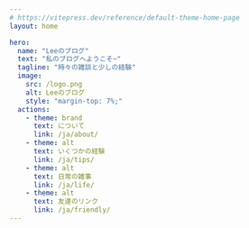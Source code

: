 ```yaml
---
# https://vitepress.dev/reference/default-theme-home-page
layout: home

hero:
  name: "Leeのブログ"
  text: "私のブログへようこそ~"
  tagline: "時々の雑談と少しの経験"
  image:
    src: /logo.png
    alt: Leeのブログ
    style: "margin-top: 7%;"
  actions:
    - theme: brand
      text: について
      link: /ja/about/
    - theme: alt
      text: いくつかの経験
      link: /ja/tips/
    - theme: alt
      text: 日常の雑事
      link: /ja/life/
    - theme: alt
      text: 友達のリンク
      link: /ja/friendly/
---
```

